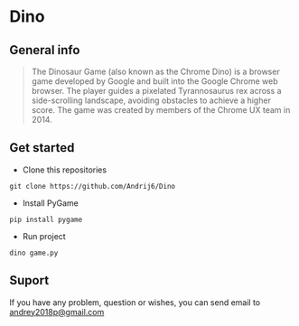 # Dino

## General info
>The Dinosaur Game (also known as the Chrome Dino) is a browser game developed by Google and built into the Google Chrome web browser. The player guides a pixelated Tyrannosaurus rex across a side-scrolling landscape, avoiding obstacles to achieve a higher score. The game was created by members of the Chrome UX team in 2014.
  
## Get started
- Clone this repositories
```
git clone https://github.com/Andrij6/Dino
```
- Install PyGame
```
pip install pygame
```
- Run project
```
dino game.py
```

## Suport
If you have any problem, question or wishes, you can send email to andrey2018p@gmail.com
